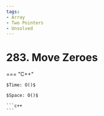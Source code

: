 ```yaml
---
tags:
- Array
- Two Pointers
- Unsolved
---
```



# 283. Move Zeroes

=== "C++"

    $Time: O()$

    $Space: O()$

    ```c++
    ```